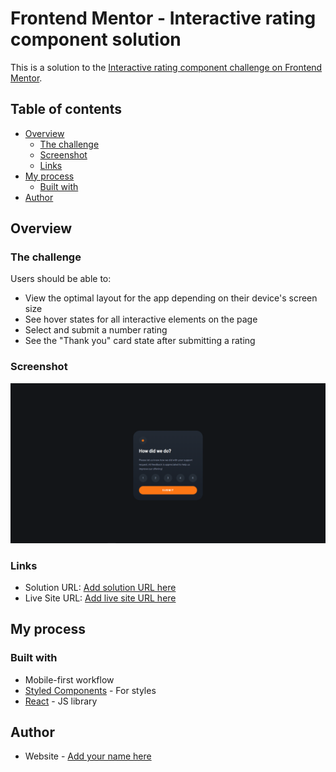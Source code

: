 # Frontend Mentor - Interactive rating component solution

This is a solution to the [Interactive rating component challenge on Frontend Mentor](https://www.frontendmentor.io/challenges/interactive-rating-component-koxpeBUmI). 

## Table of contents

- [Overview](#overview)
  - [The challenge](#the-challenge)
  - [Screenshot](#screenshot)
  - [Links](#links)
- [My process](#my-process)
  - [Built with](#built-with)
- [Author](#author)


## Overview

### The challenge

Users should be able to:

- View the optimal layout for the app depending on their device's screen size
- See hover states for all interactive elements on the page
- Select and submit a number rating
- See the "Thank you" card state after submitting a rating

### Screenshot

![](./screenshot.jpg)

### Links

- Solution URL: [Add solution URL here](https://github.com/abramishvilisaba/interactive-rating-component)
- Live Site URL: [Add live site URL here](https://your-live-site-url.com)

## My process

### Built with


- Mobile-first workflow
- [Styled Components](https://styled-components.com/) - For styles
- [React](https://reactjs.org/) - JS library


## Author

- Website - [Add your name here](https://www.your-site.com)

